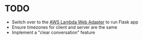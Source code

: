 TODO
====

- Switch over to the [AWS Lambda Web Adapter](https://github.com/awslabs/aws-lambda-web-adapter) to run Flask app
- Ensure timezones for client and server are the same
- Implement a "clear conversation" feature
